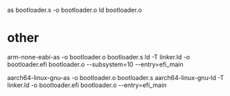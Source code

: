 as bootloader.s -o bootloader.o
ld bootloader.o

# other
arm-none-eabi-as -o bootloader.o bootloader.s
ld -T linker.ld -o bootloader.efi bootloader.o --subsystem=10 --entry=efi_main

aarch64-linux-gnu-as -o bootloader.o bootloader.s
aarch64-linux-gnu-ld -T linker.ld -o bootloader.efi bootloader.o --entry=efi_main
